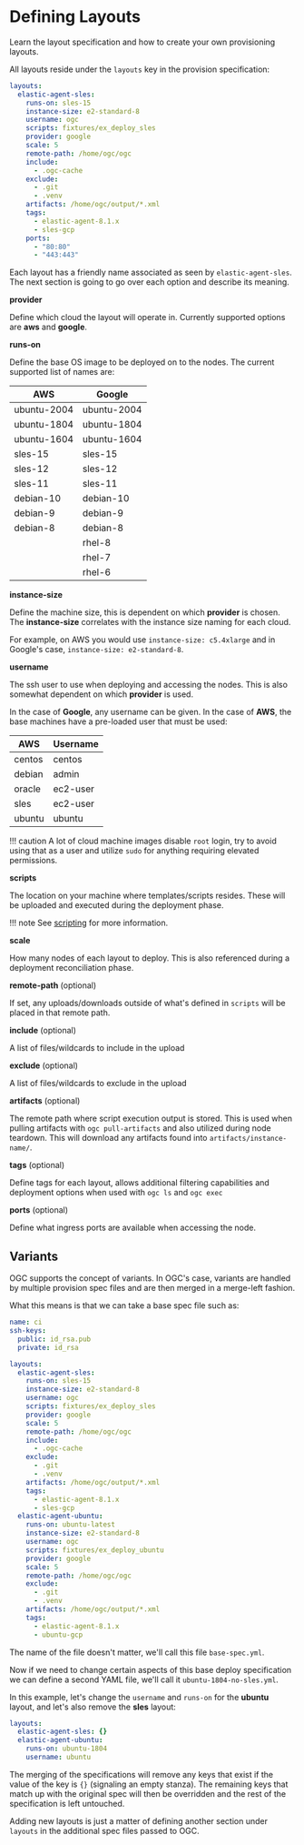 # Defining Layouts

Learn the layout specification and how to create your own provisioning layouts.

All layouts reside under the `layouts` key in the provision specification:

```yaml
layouts:
  elastic-agent-sles: 
    runs-on: sles-15
    instance-size: e2-standard-8
    username: ogc
    scripts: fixtures/ex_deploy_sles
    provider: google
    scale: 5
    remote-path: /home/ogc/ogc
    include:
      - .ogc-cache
    exclude:
      - .git
      - .venv
    artifacts: /home/ogc/output/*.xml
    tags:
      - elastic-agent-8.1.x
      - sles-gcp
    ports:
      - "80:80"
      - "443:443"
```

Each layout has a friendly name associated as seen by `elastic-agent-sles`. The next section is going to go over each option and describe its meaning.

**provider**

Define which cloud the layout will operate in. Currently supported options are **aws** and **google**.

**runs-on**

Define the base OS image to be deployed on to the nodes. The current supported list of names are:

| AWS | Google |
| ---- | ----- |
| ubuntu-2004 | ubuntu-2004 |
| ubuntu-1804 | ubuntu-1804 |
| ubuntu-1604 | ubuntu-1604 |
| sles-15 | sles-15 |
| sles-12 | sles-12 |
| sles-11 | sles-11 |
| debian-10 | debian-10 |
| debian-9 | debian-9 |
| debian-8 | debian-8 |
|| rhel-8 |
|| rhel-7 |
|| rhel-6 |


**instance-size**

Define the machine size, this is dependent on which **provider** is chosen. The **instance-size** correlates with the instance size naming for each cloud. 

For example, on AWS you would use `instance-size: c5.4xlarge` and in Google's case, `instance-size: e2-standard-8`.

**username**

The ssh user to use when deploying and accessing the nodes. This is also somewhat dependent on which **provider** is used.

In the case of **Google**, any username can be given. In the case of **AWS**, the base machines have a pre-loaded user that must be used:

| AWS    | Username |
| ------ | -------  |
| centos | centos   |
| debian | admin    |
| oracle | ec2-user |
| sles   | ec2-user |
| ubuntu | ubuntu   |

!!! caution
    A lot of cloud machine images disable `root` login, try to avoid using that as a user and utilize `sudo` for anything requiring elevated permissions.

**scripts**

The location on your machine where templates/scripts resides. These will be uploaded and executed during the deployment phase.

!!! note 
    See [scripting](user-guide/../scripting.md) for more information.

**scale**

How many nodes of each layout to deploy. This is also referenced during a deployment reconciliation phase.

**remote-path** (optional)

If set, any uploads/downloads outside of what's defined in `scripts` will be placed in that remote path.

**include** (optional)

A list of files/wildcards to include in the upload

**exclude** (optional)

A list of files/wildcards to exclude in the upload

**artifacts** (optional)

The remote path where script execution output is stored. This is used when pulling artifacts with `ogc pull-artifacts` and also utilized during node teardown. This will download any artifacts found into `artifacts/instance-name/`.

**tags** (optional)

Define tags for each layout, allows additional filtering capabilities and deployment options when used with `ogc ls` and `ogc exec`

**ports** (optional)

Define what ingress ports are available when accessing the node.

## Variants

OGC supports the concept of variants. In OGC's case, variants are handled by multiple provision spec files and are then merged in a merge-left fashion.

What this means is that we can take a base spec file such as:

```yaml
name: ci
ssh-keys:
  public: id_rsa.pub
  private: id_rsa

layouts:
  elastic-agent-sles: 
    runs-on: sles-15
    instance-size: e2-standard-8
    username: ogc
    scripts: fixtures/ex_deploy_sles
    provider: google
    scale: 5
    remote-path: /home/ogc/ogc
    include:
      - .ogc-cache
    exclude:
      - .git
      - .venv
    artifacts: /home/ogc/output/*.xml
    tags:
      - elastic-agent-8.1.x
      - sles-gcp
  elastic-agent-ubuntu: 
    runs-on: ubuntu-latest
    instance-size: e2-standard-8
    username: ogc
    scripts: fixtures/ex_deploy_ubuntu
    provider: google
    scale: 5
    remote-path: /home/ogc/ogc
    exclude:
      - .git
      - .venv
    artifacts: /home/ogc/output/*.xml
    tags:
      - elastic-agent-8.1.x
      - ubuntu-gcp
```

The name of the file doesn't matter, we'll call this file `base-spec.yml`.

Now if we need to change certain aspects of this base deploy specification we can define a second YAML file, we'll call it `ubuntu-1804-no-sles.yml`. 

In this example, let's change the `username` and `runs-on` for the **ubuntu** layout, and let's also remove the **sles** layout:

```yaml
layouts:
  elastic-agent-sles: {}
  elastic-agent-ubuntu: 
    runs-on: ubuntu-1804
    username: ubuntu
```

The merging of the specifications will remove any keys that exist if the value of the key is `{}` (signaling an empty stanza). The remaining keys that match up with the original spec will then be overridden and the rest of the specification is left untouched.

Adding new layouts is just a matter of defining another section under `layouts` in the additional spec files passed to OGC.